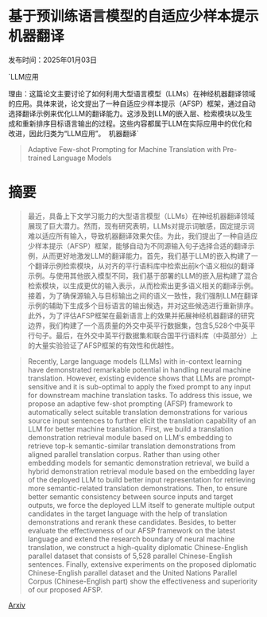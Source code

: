 # 基于预训练语言模型的自适应少样本提示机器翻译

发布时间：2025年01月03日

`LLM应用

理由：这篇论文主要讨论了如何利用大型语言模型（LLMs）在神经机器翻译领域的应用。具体来说，论文提出了一种自适应少样本提示（AFSP）框架，通过自动选择翻译示例来优化LLM的翻译能力。这涉及到LLM的嵌入层、检索模块以及生成和重新排序目标语言输出的过程。这些内容都属于LLM在实际应用中的优化和改进，因此归类为“LLM应用”。` `机器翻译`

> Adaptive Few-shot Prompting for Machine Translation with Pre-trained Language Models

# 摘要

> 最近，具备上下文学习能力的大型语言模型（LLMs）在神经机器翻译领域展现了巨大潜力。然而，现有研究表明，LLMs对提示词敏感，固定提示词难以适应所有输入，导致机器翻译效果欠佳。为此，我们提出了一种自适应少样本提示（AFSP）框架，能够自动为不同源输入句子选择合适的翻译示例，从而更好地激发LLM的翻译能力。首先，我们基于LLM的嵌入构建了一个翻译示例检索模块，从对齐的平行语料库中检索出前k个语义相似的翻译示例。与使用其他嵌入模型不同，我们基于部署的LLM的嵌入层构建了混合检索模块，以生成更优的输入表示，从而检索出更多语义相关的翻译示例。接着，为了确保源输入与目标输出之间的语义一致性，我们强制LLM在翻译示例的辅助下生成多个目标语言的输出候选，并对这些候选进行重新排序。此外，为了评估AFSP框架在最新语言上的效果并拓展神经机器翻译的研究边界，我们构建了一个高质量的外交中英平行数据集，包含5,528个中英平行句子。最后，在外交中英平行数据集和联合国平行语料库（中英部分）上的大量实验验证了AFSP框架的有效性和优越性。

> Recently, Large language models (LLMs) with in-context learning have demonstrated remarkable potential in handling neural machine translation. However, existing evidence shows that LLMs are prompt-sensitive and it is sub-optimal to apply the fixed prompt to any input for downstream machine translation tasks. To address this issue, we propose an adaptive few-shot prompting (AFSP) framework to automatically select suitable translation demonstrations for various source input sentences to further elicit the translation capability of an LLM for better machine translation. First, we build a translation demonstration retrieval module based on LLM's embedding to retrieve top-k semantic-similar translation demonstrations from aligned parallel translation corpus. Rather than using other embedding models for semantic demonstration retrieval, we build a hybrid demonstration retrieval module based on the embedding layer of the deployed LLM to build better input representation for retrieving more semantic-related translation demonstrations. Then, to ensure better semantic consistency between source inputs and target outputs, we force the deployed LLM itself to generate multiple output candidates in the target language with the help of translation demonstrations and rerank these candidates. Besides, to better evaluate the effectiveness of our AFSP framework on the latest language and extend the research boundary of neural machine translation, we construct a high-quality diplomatic Chinese-English parallel dataset that consists of 5,528 parallel Chinese-English sentences. Finally, extensive experiments on the proposed diplomatic Chinese-English parallel dataset and the United Nations Parallel Corpus (Chinese-English part) show the effectiveness and superiority of our proposed AFSP.

[Arxiv](https://arxiv.org/abs/2501.01679)
